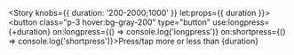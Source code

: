<script>
  import { Story } from 'kitbook';
  import { longpress } from './longpress';
</script>

<Story knobs={{ duration: '200-2000;1000' }} let:props={{ duration }}>
  <button
    class="p-3 hover:bg-gray-200"
    type="button"
    use:longpress={+duration}
    on:longpress={() => console.log('longpress')}
    on:shortpress={() => console.log('shortpress')}>Press/tap more or less than {duration}</button>
</Story>
